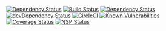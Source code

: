 [![Dependency Status](https://dependencyci.com/github/GroganBurners/ferveo/badge)](https://dependencyci.com/github/GroganBurners/ferveo)
[![Build Status](https://travis-ci.org/GroganBurners/ferveo.svg?branch=master)](https://travis-ci.org/GroganBurners/ferveo)
[![Dependency Status](https://david-dm.org/groganburners/ferveo.svg)](https://david-dm.org/groganburners/ferveo)
[![devDependency Status](https://david-dm.org/groganburners/ferveo/dev-status.svg)](https://david-dm.org/groganburners/ferveo#info=devDependencies)
[![CircleCI](https://circleci.com/gh/GroganBurners/ferveo.svg?style=svg)](https://circleci.com/gh/GroganBurners/ferveo)
[![Known Vulnerabilities](https://snyk.io/test/github/groganburners/ferveo/badge.svg)](https://snyk.io/test/github/groganburners/ferveo) 
[![Coverage Status](https://coveralls.io/repos/github/GroganBurners/ferveo/badge.svg?branch=master)](https://coveralls.io/github/GroganBurners/ferveo?branch=master)
[![NSP Status](https://nodesecurity.io/orgs/gbs/projects/58e21e62-c620-415c-b98b-4ea731ec5b26/badge)](https://nodesecurity.io/orgs/gbs/projects/58e21e62-c620-415c-b98b-4ea731ec5b26)
